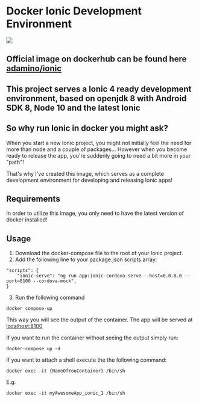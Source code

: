# Docker Ionic Development Environment

<img src="https://scr.sad.supinfo.com/articles/resources/224044/6756/0.jpg"/>

## Official image on dockerhub can be found here [adamino/ionic](https://hub.docker.com/r/adamino/ionic)

## This project serves a Ionic 4 ready development environment, based on openjdk 8 with Android SDK 8, Node 10 and the latest Ionic

## So why run Ionic in docker you might ask?
When you start a new Ionic project, you might not initially feel the need for more than node and a couple of packages...
However when you become ready to release the app, you're suddenly going to need a bit more in your "path"!

That's why I've created this image, which serves as a complete development environment for developing and releasing Ionic apps!

## Requirements
In order to utilize this image, you only need to have the latest version of docker installed!

## Usage

1. Download the docker-compose file to the root of your Ionic project.
2. Add the following line to your package.json scripts array:  
``` 
"scripts": {
    "ionic-serve": "ng run app:ionic-cordova-serve --host=0.0.0.0 --port=8100 --cordova-mock", 
}
```
3. Run the following command

```
docker compose-up
```

This way you will see the output of the container.
The app will be served at 
[localhost:8100 ](http://localhost:8100)

If you want to run the container without seeing the output simply run:
```
docker-compose up -d
```

If you want to attach a shell execute the the following command:
```
docker exec -it {NameOfYouContainer} /bin/sh
```
E.g. 
``` 
docker exec -it myAwesomeApp_ionic_1 /bin/sh 
```
